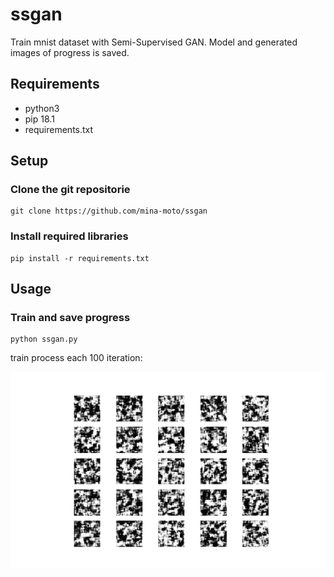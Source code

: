 # ssgan
Train mnist dataset with Semi-Supervised GAN.
Model and generated images of progress is saved.

## Requirements
- python3
- pip 18.1
- requirements.txt

## Setup

### Clone the git repositorie
```shell
git clone https://github.com/mina-moto/ssgan
```

### Install required libraries
```shell
pip install -r requirements.txt
```

## Usage

### Train and save progress
```shell
python ssgan.py
```
train process each 100 iteration:

<img src="images/mnist_each_100.gif" width="640px">
